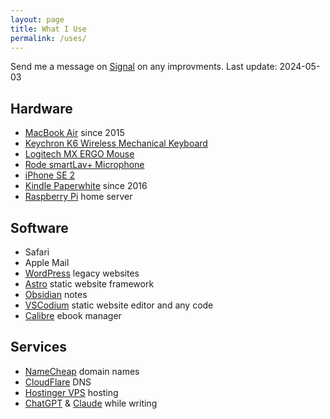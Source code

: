 ```yaml
---
layout: page
title: What I Use
permalink: /uses/
---
```

Send me a message on [Signal](https://signal.me/#eu/dH9DTAPmm2FNDnOok4j-8Fh7u2azNWRlNwAC45j_i-MoSJPpu29CmZiLyi9_pmgt) on any improvments. Last update: 2024-05-03

## Hardware
- [MacBook Air](https://www.apple.com/macbook-air/) since 2015
- [Keychron K6 Wireless Mechanical Keyboard](https://www.keychron.com/products/keychron-k6-wireless-mechanical-keyboard)
- [Logitech MX ERGO Mouse](https://www.logitech.com/en-us/products/mice/mx-ergo-wireless-trackball-mouse.html)
- [Rode smartLav+ Microphone](https://rode.com/en/microphones/mobile/smartlav-plus)
- [iPhone SE 2](https://www.apple.com/iphone-se/)
- [Kindle Paperwhite](https://amzn.to/4a1RdEJ) since 2016
- [Raspberry Pi](https://www.raspberrypi.com) home server

## Software
- Safari
- Apple Mail
- [WordPress](https://wordpress.org) legacy websites
- [Astro](https://astro.build) static website framework
- [Obsidian](https://obsidian.md) notes
- [VSCodium](https://vscodium.com) static website editor and any code
- [Calibre](https://calibre-ebook.com) ebook manager

## Services
- [NameCheap](https://www.namecheap.com) domain names
- [CloudFlare](https://cloudflare.com) DNS
- [Hostinger VPS](https://www.hostinger.com/vps-hosting) hosting
- [ChatGPT](https://chat.openai.com) & [Claude](https://claude.ai) while writing
